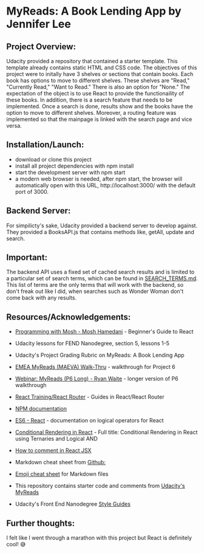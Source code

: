 # MyReads: A Book Lending App by Jennifer Lee

## Project Overview:

Udacity provided a repository that contained a starter template. This template already contains static HTML and CSS code. The objectives of this project were to initally have 3 shelves or sections that contain books. Each book has options to move to different shelves. These shelves are "Read," "Currently Read," "Want to Read." There is also an option for "None." The expectation of the object is to use React to provide the functionaility of these books. In addition, there is a search feature that needs to be implemented. Once a search is done, results show and the books have the option to move to different shelves.
Moreover, a routing feature was implemented so that the mainpage is linked with the search page and vice versa.

## Installation/Launch:

- download or clone this project
- install all project dependencies with npm install
- start the development server with npm start
- a modern web browser is needed, after npm start, the browser will automatically open with this URL, http://localhost:3000/ with the default port of 3000.

## Backend Server:

For simpilicty's sake, Udacity provided a backend server to develop against. They provided a BooksAPI.js that contains methods like, getAll, update and search.

## Important:

The backend API uses a fixed set of cached search results and is limited to a particular set of search terms, which can be found in [SEARCH_TERMS.md](https://github.com/clairehudak/Project-6-My-Reads/blob/master/SEARCH_TERMS.md). This list of terms are the only terms that will work with the backend, so don't freak out like I did, when searches such as Wonder Woman don't come back with any results.

## Resources/Acknowledgements:

- [Programming with Mosh - Mosh Hamedani](https://www.youtube.com/watch?v=Ke90Tje7VS0&feature=youtu.be) - Beginner's Guide to React

- Udacity lessons for FEND Nanodegree, section 5, lessons 1-5

- Udacity's Project Grading Rubric on MyReads: A Book Lending App

- [EMEA MyReads (MAEVA) Walk-Thru](https://www.youtube.com/watch?v=i6L2jLHV9j8) - walkthrough for Project 6

- [Webinar: MyReads (P6 Long) - Ryan Waite](https://www.youtube.com/watch?v=acJHkd6K5kI&=&feature=youtu.be) - longer version of P6 walkthrough

- [React Training/React Router](https://reacttraining.com/react-router/web/guides/philosophy) - Guides in React/React Router

- [NPM documentation ](https://docs.npmjs.com/cli/start)

- [ES6 - React](https://github.com/discountry/ES6-for-React/blob/master/logical-operators.md) - documentation on logical operators for React

- [Conditional Rendering in React](https://medium.freecodecamp.org/conditional-rendering-in-react-using-ternaries-and-logical-and-7807f53b6935) - Full title: Conditional Rendering in React using Ternaries and Logical AND

- [How to comment in React JSX](https://wesbos.com/react-jsx-comments/)

- Markdown cheat sheet from [Github:](https://guides.github.com/pdfs/markdown-cheatsheet-online.pdf)

- [Emoji cheat sheet](https://www.webpagefx.com/tools/emoji-cheat-sheet/) for Markdown files

- This repository contains starter code and comments from [Udacity's MyReads](https://github.com/udacity/reactnd-project-myreads-starter)

- Udacity's Front End Nanodegree [Style Guides](https://github.com/udacity/frontend-nanodegree-styleguide)

## Further thoughts:

I felt like I went through a marathon with this project but React is definitely cool!
:sweat_smile:
